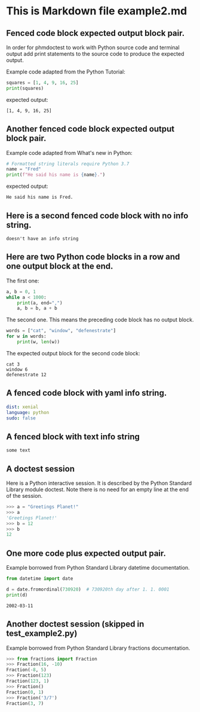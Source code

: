 # This is Markdown file example2.md
## Fenced code block expected output block pair.
In order for phmdoctest to work with Python source code and
terminal output add print statements to the
source code to produce the expected output.

Example code adapted from the Python Tutorial:
```python
squares = [1, 4, 9, 16, 25]
print(squares)
```
expected output:
```
[1, 4, 9, 16, 25]
```

## Another fenced code block expected output block pair.
Example code adapted from What's new in Python:
```python
# Formatted string literals require Python 3.7
name = "Fred"
print(f"He said his name is {name}.")
```
expected output:
```
He said his name is Fred.
```

## Here is a second fenced code block with no info string.
```
doesn't have an info string
```

## Here are two Python code blocks in a row and one output block at the end.
The first one:
```python
a, b = 0, 1
while a < 1000:
    print(a, end=",")
    a, b = b, a + b
```
The second one. This means the preceding code block has no output block.
```python
words = ["cat", "window", "defenestrate"]
for w in words:
    print(w, len(w))
```
The expected output block for the second code block:

```
cat 3
window 6
defenestrate 12
```

## A fenced code block with yaml info string.

```yaml
dist: xenial
language: python
sudo: false
```

## A fenced block with text info string

```text
some text
```

## A doctest session
Here is a Python interactive session.  It is described by
the Python Standard Library module doctest.  Note there is
no need for an empty line at the end of the session.
```py
>>> a = "Greetings Planet!"
>>> a
'Greetings Planet!'
>>> b = 12
>>> b
12
```

## One more code plus expected output pair.

Example borrowed from Python Standard Library datetime documentation.
```python
from datetime import date

d = date.fromordinal(730920)  # 730920th day after 1. 1. 0001
print(d)
```

```
2002-03-11
```

## Another doctest session (skipped in test_example2.py)

Example borrowed from Python Standard Library
fractions documentation.
```py
>>> from fractions import Fraction
>>> Fraction(16, -10)
Fraction(-8, 5)
>>> Fraction(123)
Fraction(123, 1)
>>> Fraction()
Fraction(0, 1)
>>> Fraction('3/7')
Fraction(3, 7)
```
